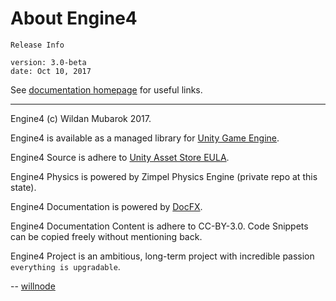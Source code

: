 # About Engine4 

```none
Release Info

version: 3.0-beta
date: Oct 10, 2017
```

See [documentation homepage](~/index.md) for useful links.

***

Engine4 (c) Wildan Mubarok 2017.

Engine4 is available as a managed library for [Unity Game Engine](https://unity3d.com).

Engine4 Source is adhere to [Unity Asset Store EULA](https://unity3d.com/legal/as_terms).

Engine4 Physics is powered by Zimpel Physics Engine (private repo at this state).

Engine4 Documentation is powered by [DocFX](https://dotnet.github.io/docfx/).

Engine4 Documentation Content is adhere to CC-BY-3.0. Code Snippets can be copied freely without mentioning back.

Engine4 Project is an ambitious, long-term project with incredible passion `everything is upgradable`.

-- [willnode](https://willnode.github.io)